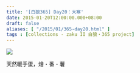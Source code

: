 ```yaml
---
title: '[白狼365] Day20：大寒'
date: 2015-01-20T12:00:00.000+08:00
draft: false
aliases: [ "/2015/01/365-day20.html" ]
tags : [collections - zaku II 白狼・365 project]
---
```


[![](https://farm8.staticflickr.com/7537/15931428389_f3bb099ec2_z.jpg)](https://farm8.staticflickr.com/7537/15931428389_f3bb099ec2_z.jpg)

天然暖手蛋，燴・番・薯